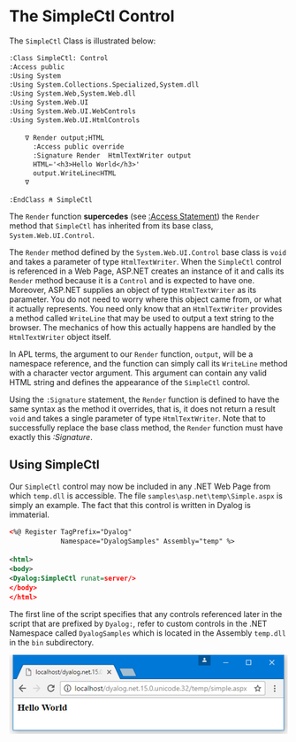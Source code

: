 <h1 class="heading"><span class="name">The SimpleCtl Control</span></h1>

The `SimpleCtl` Class is illustrated below:
```apl
:Class SimpleCtl: Control                       
:Access public                                  
:Using System                                   
:Using System.Collections.Specialized,System.dll
:Using System.Web,System.Web.dll                
:Using System.Web.UI                            
:Using System.Web.UI.WebControls                
:Using System.Web.UI.HtmlControls               
                                                
    ∇ Render output;HTML                        
      :Access public override                 
      :Signature Render  HtmlTextWriter output
      HTML←'<h3>Hello World</h3>'               
      output.WriteLine⊂HTML                     
    ∇                                           
                                                
:EndClass ⍝ SimpleCtl                           
```

The `Render` function **supercedes** (see [:Access Statement](../../../programming-reference-guide/defined-functions-and-operators/traditional-functions-and-operators/control-structures/class-declaration-statements/access)) the `Render` method that `SimpleCtl` has inherited from its base class, `System.Web.UI.Control`.

The `Render` method defined by the `System.Web.UI.Control` base class is `void` and takes a parameter of type `HtmlTextWriter`. When the `SimpleCtl` control is referenced in a Web Page, ASP.NET creates an instance of it and calls its `Render` method because it is a `Control` and is expected to have one. Moreover, ASP.NET supplies an object of type `HtmlTextWriter` as its parameter. You do not need to worry where this object came from, or what it actually represents. You need only know that an `HtmlTextWriter` provides a method called `WriteLine` that may be used to output a text string to the browser. The mechanics of how this actually happens are handled by the `HtmlTextWriter` object itself.

In APL terms, the argument to our `Render` function, `output`, will be a namespace reference, and the function can simply call its `WriteLine` method with a character vector argument. This argument can contain any valid HTML string and defines the appearance of the `SimpleCtl` control.

Using the `:Signature` statement, the `Render` function is defined to have the same syntax as the method it overrides, that is, it does not return a result  `void` and takes a single parameter of type `HtmlTextWriter`. Note that to successfully replace the base class method, the `Render` function must have exactly this *:Signature*.

## Using SimpleCtl

Our `SimpleCtl` control may now be included in any .NET Web Page from which `temp.dll` is accessible. The file `samples\asp.net\temp\Simple.aspx` is simply an example. The fact that this control is written in Dyalog is immaterial.
```xml
<%@ Register TagPrefix="Dyalog"
             Namespace="DyalogSamples" Assembly="temp" %>

<html>
<body>
<Dyalog:SimpleCtl runat=server/>
</body>
</html>

```

The first line of the script specifies that any controls referenced later in the script that are prefixed by `Dyalog:`, refer to custom controls in the .NET Namespace called `DyalogSamples` which is located in the Assembly `temp.dll` in the `bin` subdirectory.

![](../img/simplectl3.png)
